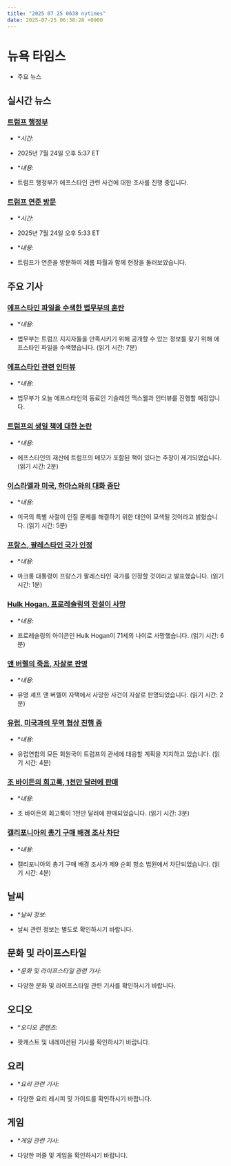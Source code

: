 ```yaml
---
title: "2025 07 25 0638 nytimes"
date: 2025-07-25 06:38:28 +0900
---
```


# 뉴욕 타임스
- 주요 뉴스

## 실시간 뉴스

### [트럼프 행정부](https://www.nytimes.com/live/2025/07/24/us/trump-epstein-news)

- **시간:*
* 2025년 7월 24일 오후 5:37 ET
- **내용:*
* 트럼프 행정부가 에프스타인 관련 사건에 대한 조사를 진행 중입니다.
### [트럼프 연준 방문](https://www.nytimes.com/live/2025/07/24/us/trump-federal-reserve-powell)

- **시간:*
* 2025년 7월 24일 오후 5:33 ET
- **내용:*
* 트럼프가 연준을 방문하여 제롬 파월과 함께 현장을 둘러보았습니다.
## 주요 기사

### [에프스타인 파일을 수색한 법무부의 혼란](https://www.nytimes.com/2025/07/24/us/politics/epstein-files-trump-bondi-justice-department-fbi.html)

- **내용:*
* 법무부는 트럼프 지지자들을 만족시키기 위해 공개할 수 있는 정보를 찾기 위해 에프스타인 파일을 수색했습니다. (읽기 시간: 7분)
### [에프스타인 관련 인터뷰](https://www.nytimes.com/live/2025/07/24/us/trump-epstein-news)

- **내용:*
* 법무부가 오늘 에프스타인의 동료인 기슬레인 맥스웰과 인터뷰를 진행할 예정입니다.
### [트럼프의 생일 책에 대한 논란](https://www.nytimes.com/2025/07/24/us/politics/epstein-trump-birthday-book.html)

- **내용:*
* 에프스타인의 재산에 트럼프의 메모가 포함된 책이 있다는 주장이 제기되었습니다. (읽기 시간: 2분)
### [이스라엘과 미국, 하마스와의 대화 중단](https://www.nytimes.com/2025/07/24/world/middleeast/israel-us-hamas-talks.html)

- **내용:*
* 미국의 특별 사절이 인질 문제를 해결하기 위한 대안이 모색될 것이라고 밝혔습니다. (읽기 시간: 5분)
### [프랑스, 팔레스타인 국가 인정](https://www.nytimes.com/2025/07/24/world/europe/france-palestine-statehood-macron-gaza.html)

- **내용:*
* 마크롱 대통령이 프랑스가 팔레스타인 국가를 인정할 것이라고 발표했습니다. (읽기 시간: 1분)
### [Hulk Hogan, 프로레슬링의 전설이 사망](https://www.nytimes.com/2025/07/24/sports/hulk-hogan-dead.html)

- **내용:*
* 프로레슬링의 아이콘인 Hulk Hogan이 71세의 나이로 사망했습니다. (읽기 시간: 6분)
### [앤 버렐의 죽음, 자살로 판명](https://www.nytimes.com/2025/07/24/dining/anne-burrell-cause-of-death-suicide.html)

- **내용:*
* 유명 셰프 앤 버렐이 자택에서 사망한 사건이 자살로 판명되었습니다. (읽기 시간: 2분)
### [유럽, 미국과의 무역 협상 진행 중](https://www.nytimes.com/2025/07/24/business/europe-nears-us-trade-deal.html)

- **내용:*
* 유럽연합의 모든 회원국이 트럼프의 관세에 대응할 계획을 지지하고 있습니다. (읽기 시간: 4분)
### [조 바이든의 회고록, 1천만 달러에 판매](https://www.nytimes.com/2025/07/24/books/joe-biden-memoir-deal.html)

- **내용:*
* 조 바이든의 회고록이 1천만 달러에 판매되었습니다. (읽기 시간: 3분)
### [캘리포니아의 총기 구매 배경 조사 차단](https://www.nytimes.com/2025/07/24/us/california-ammunition-background-check-appeal.html)

- **내용:*
* 캘리포니아의 총기 구매 배경 조사가 제9 순회 항소 법원에서 차단되었습니다. (읽기 시간: 4분)
## 날씨
- **날씨 정보:*
* 날씨 관련 정보는 별도로 확인하시기 바랍니다.

## 문화 및 라이프스타일
- **문화 및 라이프스타일 관련 기사:*
* 다양한 문화 및 라이프스타일 관련 기사를 확인하시기 바랍니다.

## 오디오
- **오디오 콘텐츠:*
* 팟캐스트 및 내레이션된 기사를 확인하시기 바랍니다.

## 요리
- **요리 관련 기사:*
* 다양한 요리 레시피 및 가이드를 확인하시기 바랍니다.

## 게임
- **게임 관련 기사:*
* 다양한 퍼즐 및 게임을 확인하시기 바랍니다.